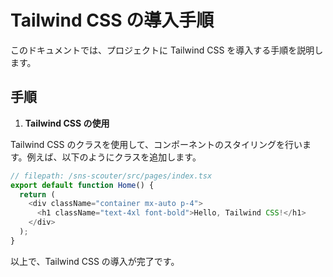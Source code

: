 # Tailwind CSS の導入手順

このドキュメントでは、プロジェクトに Tailwind CSS を導入する手順を説明します。

## 手順

1.  **Tailwind CSS の使用**

Tailwind CSS のクラスを使用して、コンポーネントのスタイリングを行います。例えば、以下のようにクラスを追加します。

```typescript
// filepath: /sns-scouter/src/pages/index.tsx
export default function Home() {
  return (
    <div className="container mx-auto p-4">
      <h1 className="text-4xl font-bold">Hello, Tailwind CSS!</h1>
    </div>
  );
}
```

以上で、Tailwind CSS の導入が完了です。
